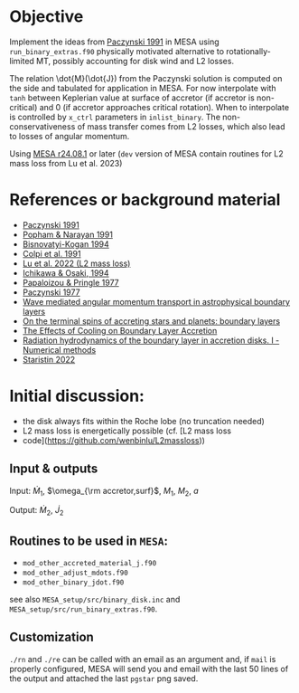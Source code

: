 # Objective

Implement the ideas from [Paczynski
1991](https://ui.adsabs.harvard.edu/abs/1991ApJ...370..597P/abstract)
in MESA using `run_binary_extras.f90` physically motivated alternative
to rotationally-limited MT, possibly accounting for disk wind and L2
losses.

The relation \dot{M}(\dot{J}) from the Paczynski solution is computed
on the side and tabulated for application in MESA. For now interpolate
with `tanh` between Keplerian value at surface of accretor (if
accretor is non-critical) and 0 (if accretor approaches critical
rotation). When to interpolate is controlled by `x_ctrl` parameters in
`inlist_binary`. The non-conservativeness of mass transfer comes from
L2 losses, which also lead to losses of angular momentum.

Using [MESA r24.08.1](https://docs.mesastar.org/en/24.08.1/) or later
(`dev` version of MESA contain routines for L2 mass loss from Lu et
al. 2023)


# References or background material

-   [Paczynski 1991](https://ui.adsabs.harvard.edu/abs/1991ApJ...370..597P/abstract)
-   [Popham & Narayan 1991](https://ui.adsabs.harvard.edu/abs/1991ApJ...370..604P/abstract)
-   [Bisnovatyi-Kogan 1994](https://ui.adsabs.harvard.edu/abs/1994MNRAS.269..557B/abstract)
-   [Colpi et al. 1991](https://ui.adsabs.harvard.edu/abs/1991MNRAS.253...55C/abstract)
-   [Lu et al. 2022 (L2 mass loss)](https://academic.oup.com/mnras/article/519/1/1409/6886566)
-   [Ichikawa & Osaki, 1994](https://ui.adsabs.harvard.edu/abs/1994PASJ...46..621I/abstract)
-   [Papaloizou & Pringle 1977](https://academic.oup.com/mnras/article/181/3/441/988438)
-   [Paczynski 1977](https://ui.adsabs.harvard.edu/abs/1977ApJ...216..822P/abstract)
-   [Wave mediated angular momentum transport in astrophysical boundary layers](https://www.aanda.org/articles/aa/full_html/2015/07/aa26005-15/aa26005-15.html)
-   [On the terminal spins of accreting stars and planets: boundary layers](https://academic.oup.com/mnras/article/508/2/1842/6373455)
-   [The Effects of Cooling on Boundary Layer Accretion](https://arxiv.org/abs/2405.20367v1)
-   [Radiation hydrodynamics of the boundary layer in accretion disks. I - Numerical methods](https://ui.adsabs.harvard.edu/abs/1989A%26A...208...98K/abstract)
-   [Staristin 2022](https://ui.adsabs.harvard.edu/abs/2022RAA....22j5015S/abstract)

# Initial discussion:

-   the disk always fits within the Roche lobe (no truncation needed)
-   L2 mass loss is energetically possible (cf. [L2 mass loss
-   code](https://github.com/wenbinlu/L2massloss))

## Input & outputs

Input: $\dot{M}_1$, $\omega_{\rm accretor,surf}$, $M_1$, $M_2$, $a$

Output: $\dot{M}_2$, $\dot{J}_2$

## Routines to be used in `MESA`:

-   `mod_other_accreted_material_j.f90`
-   `mod_other_adjust_mdots.f90`
-   `mod_other_binary_jdot.f90`

see also `MESA_setup/src/binary_disk.inc` and `MESA_setup/src/run_binary_extras.f90`.

## Customization

`./rn` and `./re` can be called with an email as an argument and, if
`mail` is properly configured, MESA will send you and email with the
last 50 lines of the output and attached the last `pgstar` png saved.
